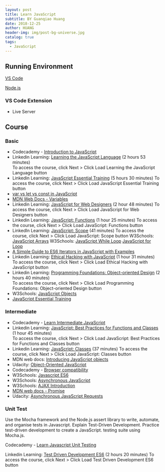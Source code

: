 ```yaml
---
layout: post
title: Learn JavaScript
subtitle: BY Guanqiao Huang
date: 2018-12-25
author: HUANG
header-img: img/post-bg-universe.jpg
catalog: true
tags:
  - JavaScript
---
```


## Running Environment

[VS Code](https://code.visualstudio.com/)

[Node.js](https://nodejs.org/)

### VS Code Extension

- Live Server

## Course

### Basic

- Codecademy - [Introduction to JavaScript](https://www.codecademy.com/courses/introduction-to-javascript/lessons/introduction-to-javascript/exercises/intro)
- Linkedin Learning: [Learning the JavaScript Language](https://www.linkedin.com/learning/learning-the-javascript-language-2/learn-the-language-of-the-internet?u=100575394) (2 hours 53 minutes)  
  To access the course, click Next > Click Load Learning the JavaScript Language button
- Linkedin Learning: [JavaScript Essential Training](https://www.linkedin.com/learning/javascript-essential-training/javascript-the-soil-from-which-the-modern-web-grows?autoAdvance=true&autoSkip=false&autoplay=true&resume=true&u=100575394) (5 hours 30 minutes)
  To access the course, click Next > Click Load JavaScript Essential Training button
- [var vs let vs const in JavaScript](https://ui.dev/var-let-const/)
- [MDN Web Docs - Variables](https://developer.mozilla.org/en-US/docs/Learn/JavaScript/First_steps/Variables)
- Linkedin Learning: [JavaScript for Web Designers](https://www.linkedin.com/learning/javascript-for-web-designers-3/web-designers-need-javascript?autoAdvance=true&autoSkip=false&autoplay=true&resume=true&u=100575394) (2 hour 48 minutes)
  To access the course, click Next > Click Load JavaScript for Web Designers button
- Linkedin Learning: [JavaScript: Functions](https://www.linkedin.com/learning/javascript-functions/welcome?u=100575394) (1 hour 25 minutes)
  To access the course, click Next > Click Load JavaScript: Functions button
- LinkedIn Learning: [JavaScript: Scope](https://www.linkedin.com/learning/javascript-scope/learn-how-to-properly-scope-your-variables?autoAdvance=true&autoSkip=false&autoplay=true&resume=true&u=100575394) (41 minutes)
  To access the course, click Next > Click Load JavaScript: Scope button
  W3Schools: [JavaScript Arrays](https://www.w3schools.com/js/js_arrays.asp)
  W3Schools:
  [JavaScript While Loop](https://www.w3schools.com/js/js_loop_while.asp)
  [JavaScript for Loop](http://w3schools.com/js/js_loop_for.asp)
- [A Simple Guide to ES6 Iterators in JavaScript with Examples](https://codeburst.io/a-simple-guide-to-es6-iterators-in-javascript-with-examples-189d052c3d8e)
- Linkedin Learning: [Ethical Hacking with JavaScript](https://www.linkedin.com/learning/ethical-hacking-introduction-to-ethical-hacking/locking-down-the-organization-10055141?autoAdvance=true&autoSkip=false&autoplay=true&resume=true&u=100575394) (1 hour 31 minutes)
  To access the course, click Next > Click Load Ethical Hacking with JavaScript button
- Linkedin Learning: [Programming Foundations: Object-oriented Design](https://www.linkedin.com/learning/programming-foundations-object-oriented-design-3/learn-object-oriented-design-principles?autoAdvance=true&autoSkip=false&autoplay=true&resume=true&u=100575394) (2 hours 40 minutes)  
  To access the course, click Next > Click Load Programming Foundations: Object-oriented Design button
- W3Schools: [JavaScript Objects](https://www.w3schools.com/js/js_object_definition.asp)
- [JavaScript Essential Training](https://www.linkedin.com/learning/javascript-essential-training/navigating-the-js-landscape?autoAdvance=true&autoSkip=false&autoplay=true&resume=false&u=100575394)

### Intermediate

- Codecademy - [Learn Intermediate JavaScript](https://www.codecademy.com/learn/learn-intermediate-javascript)
- Linkedin Learning: [JavaScript: Best Practices for Functions and Classes](https://www.linkedin.com/learning/javascript-best-practices-for-functions-and-classes/creating-well-structured-modular-javascript?autoAdvance=true&autoSkip=false&autoplay=true&resume=true&u=100575394) (1 hour 45 minutes)  
  To access the course, click Next > Click Load JavaScript: Best Practices for Functions and Classes button
- Linkedin Learning: [JavaScript: Classes](https://www.linkedin.com/learning/javascript-classes-2018/javascript-classes-demystified?autoAdvance=true&autoSkip=false&autoplay=true&resume=true&u=100575394) (37 minutes)
  To access the course, click Next > Click Load JavaScript: Classes button
- MDN web docs: [Introducing JavaScript objects](https://developer.mozilla.org/en-US/docs/Learn/JavaScript/Objects)
- Udacity: [Object-Oriented JavaScript](https://www.udacity.com/course/object-oriented-javascript--ud711)
- Codecademy - [Browser compatibility](https://www.codecademy.com/courses/learn-build-tools/lessons/browser-compatibility-and-transpilation/)
- W3Schools: [Javascript ES6](https://www.w3schools.com/js/js_es6.asp)
- W3Schools: [Asynchronous JavaScript](https://www.w3schools.com/js/js_asynchronous.asp)
- W3Schools: [AJAX Introduction](https://www.w3schools.com/js/js_ajax_intro.asp)
- [MDN web docs - Promise](https://developer.mozilla.org/en-US/docs/Web/JavaScript/Reference/Global_Objects/Promise)
- Udacity: [Asynchronous JavaScript Requests](https://www.udacity.com/course/asynchronous-javascript-requests--ud109)

### Unit Test

Use the Mocha framework and the Node.js assert library to write, automate, and organise tests in Javascript.
Explain Test-Driven Development.
Practice test-driven development to create a JavaScript. testing suite using Mocha.js.

Codecademy - [Learn Javascript Unit Testing](https://www.codecademy.com/courses/learn-javascript-unit-testing/)

Linkedin Learning: [Test Driven Development ES6](https://www.linkedin.com/learning/javascript-test-driven-development-es6/intro-video?autoAdvance=true&autoSkip=false&autoplay=true&resume=true&u=100575394) (2 hours 20 minutes)
To access the course, click Next > Click Load Test Driven Development ES6 button
